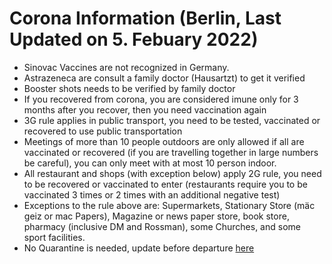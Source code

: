 # Corona Information (Berlin, Last Updated on 5. Febuary 2022)

- Sinovac Vaccines are not recognized in Germany.
- Astrazeneca are consult a family doctor (Hausartzt) to get it verified
- Booster shots needs to be verified by family doctor
- If you recovered from corona, you are considered imune only for 3 months after you recover, then you need vaccination again
- 3G rule applies in public transport, you need to be tested, vaccinated or recovered to use public transportation
- Meetings of more than 10 people outdoors are only allowed if all are vaccinated or recovered (if you are travelling together in large numbers be careful), you can only meet with at most 10 person indoor.
- All restaurant and shops (with exception below) apply 2G rule, you need to be recovered or vaccinated to enter (restaurants require you to be vaccinated 3 times or 2 times with an additional negative test)
- Exceptions to the rule above are: Supermarkets, Stationary Store (mäc geiz or mac Papers), Magazine or news paper store, book store, pharmacy (inclusive DM and Rossman), some Churches, and some sport facilities.
- No Quarantine is needed, update before departure [here](https://www.auswaertiges-amt.de/de/quarantaene-einreise/2371468?openAccordionId=item-2415580-0-panel)

